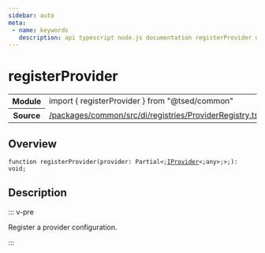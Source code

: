 ```yaml
---
sidebar: auto
meta:
 - name: keywords
   description: api typescript node.js documentation registerProvider decorator
---
```

# registerProvider <Badge text="Decorator" type="decorator"/>
<!-- Summary -->
<section class="symbol-info"><table class="is-full-width"><tbody><tr><th>Module</th><td><div class="lang-typescript"><span class="token keyword">import</span> { registerProvider }&nbsp;<span class="token keyword">from</span>&nbsp;<span class="token string">"@tsed/common"</span></div></td></tr><tr><th>Source</th><td><a href="https://github.com/Romakita/ts-express-decorators/blob/v4.31.9/packages/common/src/di/registries/ProviderRegistry.ts#L0-L0">/packages/common/src/di/registries/ProviderRegistry.ts</a></td></tr></tbody></table></section>

<!-- Overview -->
## Overview


<pre><code class="typescript-lang ">function <span class="token function">registerProvider</span><span class="token punctuation">(</span>provider<span class="token punctuation">:</span> Partial&lt<span class="token punctuation">;</span><a href="/api/common/di/interfaces/IProvider.html"><span class="token">IProvider</span></a>&lt<span class="token punctuation">;</span><span class="token keyword">any</span>&gt<span class="token punctuation">;</span>&gt<span class="token punctuation">;</span><span class="token punctuation">)</span><span class="token punctuation">:</span> <span class="token keyword">void</span><span class="token punctuation">;</span></code></pre>



<!-- Description -->
## Description

::: v-pre

Register a provider configuration.

:::
